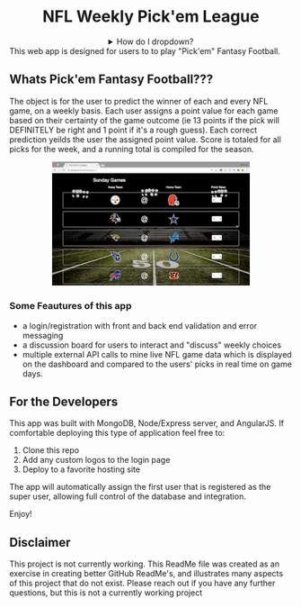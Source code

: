 <div align="center">
<h1>NFL Weekly Pick'em League</h1> 

<details>
<summary>How do I dropdown?</summary>
<br>
This is how you dropdown.
<details>

If interested in using this app, please read <a href="#disclaimer">this disclaimer</a> first

[![contributions welcome](https://img.shields.io/badge/contributions-welcome-brightgreen.svg?style=flat)](https://github.com/dwyl/esta/issues)

</div>
This web app is designed for users to to play "Pick'em" Fantasy Football.

## Whats Pick'em Fantasy Football???
 The object is for the user to predict the winner of each and every NFL game, on a weekly basis. Each user assigns a point value for each game based on their certainty of the game outcome (ie 13 points if the pick will DEFINITELY be right and 1 point if it's a rough guess). Each correct prediction yeilds the user the assigned point value.  Score is totaled for all picks for the week, and a running total is compiled for the season.  
<p align="center">
 <img src="./images/pickemPic.png" alt="Weekly Picks Dashboard" width="70%" />
</p>

### Some Feautures of this app
 * a login/registration with front and back end validation and error messaging 
 * a discussion board for users to interact and "discuss" weekly choices
 * multiple external API calls to mine live NFL game data which is displayed on the dashboard and compared to the users' picks in real time on game days. 

## For the Developers
This app was built with MongoDB, Node/Express server, and AngularJS.  If comfortable deploying this type of application feel free to:

 1. Clone this repo
 2. Add any custom logos to the login page
 3. Deploy to a favorite hosting site

 The app will automatically assign the first user that is registered as the super user, allowing full control of the database and integration.

 Enjoy! 

 ## Disclaimer
 This project is not currently working.  This ReadMe file was created as an exercise in creating better GitHub ReadMe's, and illustrates many aspects of this project that do not exist.  Please reach out if you have any further questions, but this is not a currently working project
